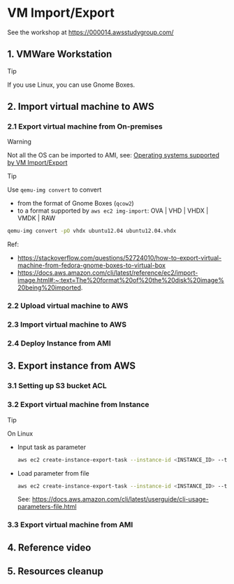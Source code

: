 # VM Import/Export

See the workshop at <https://000014.awsstudygroup.com/>

## 1. VMWare Workstation

> [!TIP]
> If you use Linux, you can use Gnome Boxes.

## 2. Import virtual machine to AWS

### 2.1 Export virtual machine from On-premises

> [!WARNING]
> Not all the OS can be imported to AMI, see: [Operating systems supported by VM Import/Export](https://docs.aws.amazon.com/vm-import/latest/userguide/prerequisites.html#vmimport-operating-systems)

> [!TIP]
> Use `qemu-img convert` to convert
>
> - from the format of Gnome Boxes (`qcow2`)
> - to a format supported by `aws ec2 img-import`: OVA | VHD | VHDX | VMDK | RAW
>
> ```bash
> qemu-img convert -pO vhdx ubuntu12.04 ubuntu12.04.vhdx
> ```
>
> Ref:
>
> - <https://stackoverflow.com/questions/52724010/how-to-export-virtual-machine-from-fedora-gnome-boxes-to-virtual-box>
> - <https://docs.aws.amazon.com/cli/latest/reference/ec2/import-image.html#:~:text=The%20format%20of%20the%20disk%20image%20being%20imported>.

### 2.2 Upload virtual machine to AWS

### 2.3 Import virtual machine to AWS

### 2.4 Deploy Instance from AMI

## 3. Export instance from AWS

### 3.1 Setting up S3 bucket ACL

### 3.2 Export virtual machine from Instance

> [!TIP]
> On Linux
>
> - Input task as parameter
>
>   ```bash
>   aws ec2 create-instance-export-task --instance-id <INSTANCE_ID> --target-environment vmware --export-to-s3-task DiskImageFormat=vmdk,ContainerFormat=ova,S3Bucket=<SE_BUCKET_NAME>,S3Prefix=exported-vms
>   ```
>
> - Load parameter from file
>
>   ```bash
>   aws ec2 create-instance-export-task --instance-id <INSTANCE_ID> --target-environment vmware --export-to-s3-task file://export-spec.json
>   ```
>
>   See: <https://docs.aws.amazon.com/cli/latest/userguide/cli-usage-parameters-file.html>

### 3.3 Export virtual machine from AMI

## 4. Reference video

## 5. Resources cleanup
